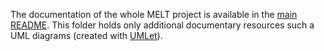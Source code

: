 The documentation of the whole MELT project is available in the [main README](/README.md).
This folder holds only additional documentary resources such a UML diagrams (created with [UMLet](https://www.umlet.com)).